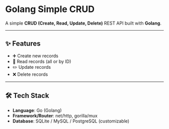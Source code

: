 # Golang Simple CRUD

A simple **CRUD (Create, Read, Update, Delete)** REST API built with **Golang**.  

---

## ✨ Features
- ➕ Create new records  
- 📖 Read records (all or by ID)  
- ✏️ Update records  
- ❌ Delete records  

---

## 🛠 Tech Stack
- **Language**: Go (Golang)  
- **Framework/Router**: net/http, gorilla/mux  
- **Database**: SQLite / MySQL / PostgreSQL (customizable)  
